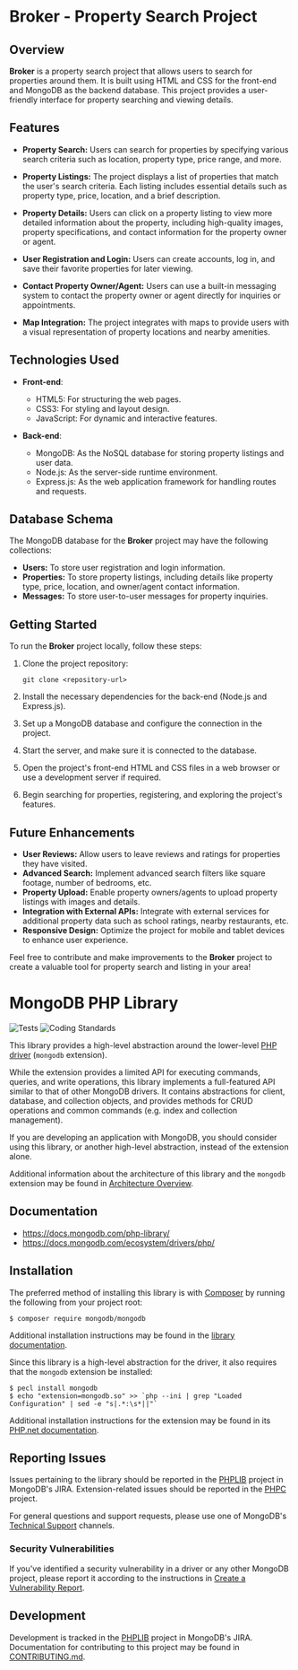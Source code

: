 # Broker - Property Search Project

## Overview

**Broker** is a property search project that allows users to search for properties around them. It is built using HTML and CSS for the front-end and MongoDB as the backend database. This project provides a user-friendly interface for property searching and viewing details.

## Features

- **Property Search:** Users can search for properties by specifying various search criteria such as location, property type, price range, and more.

- **Property Listings:** The project displays a list of properties that match the user's search criteria. Each listing includes essential details such as property type, price, location, and a brief description.

- **Property Details:** Users can click on a property listing to view more detailed information about the property, including high-quality images, property specifications, and contact information for the property owner or agent.

- **User Registration and Login:** Users can create accounts, log in, and save their favorite properties for later viewing.

- **Contact Property Owner/Agent:** Users can use a built-in messaging system to contact the property owner or agent directly for inquiries or appointments.

- **Map Integration:** The project integrates with maps to provide users with a visual representation of property locations and nearby amenities.

## Technologies Used

- **Front-end**:
  - HTML5: For structuring the web pages.
  - CSS3: For styling and layout design.
  - JavaScript: For dynamic and interactive features.

- **Back-end**:
  - MongoDB: As the NoSQL database for storing property listings and user data.
  - Node.js: As the server-side runtime environment.
  - Express.js: As the web application framework for handling routes and requests.

## Database Schema

The MongoDB database for the **Broker** project may have the following collections:

- **Users:** To store user registration and login information.
- **Properties:** To store property listings, including details like property type, price, location, and owner/agent contact information.
- **Messages:** To store user-to-user messages for property inquiries.

## Getting Started

To run the **Broker** project locally, follow these steps:

1. Clone the project repository:

   ```
   git clone <repository-url>
   ```

2. Install the necessary dependencies for the back-end (Node.js and Express.js).

3. Set up a MongoDB database and configure the connection in the project.

4. Start the server, and make sure it is connected to the database.

5. Open the project's front-end HTML and CSS files in a web browser or use a development server if required.

6. Begin searching for properties, registering, and exploring the project's features.

## Future Enhancements

- **User Reviews:** Allow users to leave reviews and ratings for properties they have visited.
- **Advanced Search:** Implement advanced search filters like square footage, number of bedrooms, etc.
- **Property Upload:** Enable property owners/agents to upload property listings with images and details.
- **Integration with External APIs:** Integrate with external services for additional property data such as school ratings, nearby restaurants, etc.
- **Responsive Design:** Optimize the project for mobile and tablet devices to enhance user experience.


Feel free to contribute and make improvements to the **Broker** project to create a valuable tool for property search and listing in your area!


# MongoDB PHP Library

![Tests](https://github.com/mongodb/mongo-php-library/workflows/Tests/badge.svg)
![Coding Standards](https://github.com/mongodb/mongo-php-library/workflows/Coding%20Standards/badge.svg)

This library provides a high-level abstraction around the lower-level
[PHP driver](https://github.com/mongodb/mongo-php-driver) (`mongodb` extension).

While the extension provides a limited API for executing commands, queries, and
write operations, this library implements a full-featured API similar to that of
other MongoDB drivers. It contains abstractions for client, database, and
collection objects, and provides methods for CRUD operations and common commands
(e.g. index and collection management).

If you are developing an application with MongoDB, you should consider using
this library, or another high-level abstraction, instead of the extension alone.

Additional information about the architecture of this library and the `mongodb`
extension may be found in
[Architecture Overview](https://php.net/manual/en/mongodb.overview.php).

## Documentation

 - https://docs.mongodb.com/php-library/
 - https://docs.mongodb.com/ecosystem/drivers/php/

## Installation

The preferred method of installing this library is with
[Composer](https://getcomposer.org/) by running the following from your project
root:

    $ composer require mongodb/mongodb

Additional installation instructions may be found in the
[library documentation](https://docs.mongodb.com/php-library/current/tutorial/install-php-library/).

Since this library is a high-level abstraction for the driver, it also requires
that the `mongodb` extension be installed:

    $ pecl install mongodb
    $ echo "extension=mongodb.so" >> `php --ini | grep "Loaded Configuration" | sed -e "s|.*:\s*||"`

Additional installation instructions for the extension may be found in its
[PHP.net documentation](https://php.net/manual/en/mongodb.installation.php).

## Reporting Issues

Issues pertaining to the library should be reported in the
[PHPLIB](https://jira.mongodb.org/secure/CreateIssue!default.jspa?project-field=PHPLIB)
project in MongoDB's JIRA. Extension-related issues should be reported in the
[PHPC](https://jira.mongodb.org/secure/CreateIssue!default.jspa?project-field=PHPC)
project.

For general questions and support requests, please use one of MongoDB's
[Technical Support](https://docs.mongodb.com/manual/support/) channels.

### Security Vulnerabilities

If you've identified a security vulnerability in a driver or any other MongoDB
project, please report it according to the instructions in
[Create a Vulnerability Report](https://docs.mongodb.org/manual/tutorial/create-a-vulnerability-report).

## Development

Development is tracked in the
[PHPLIB](https://jira.mongodb.org/projects/PHPLIB/summary) project in MongoDB's
JIRA. Documentation for contributing to this project may be found in
[CONTRIBUTING.md](CONTRIBUTING.md).
